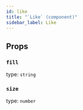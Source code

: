 ```yaml
---
id: like
title: "`Like` (component)"
sidebar_label: Like
---
```



Props
-----

### `fill`

type: `string`


### `size`

type: `number`

